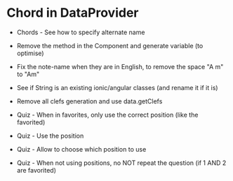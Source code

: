 Chord in DataProvider
=====================

* Chords - See how to specify alternate name

* Remove the method in the Component and generate variable (to optimise)

* Fix the note-name when they are in English, to remove the space "A m" to "Am"

* See if String is an existing ionic/angular classes (and rename it if it is)

* Remove all clefs generation and use data.getClefs

* Quiz - When in favorites, only use the correct position (like the favorited)

* Quiz - Use the position

* Quiz - Allow to choose which position to use

* Quiz - When not using positions, no NOT repeat the question (if 1 AND 2 are favorited)
